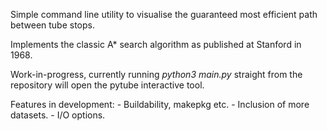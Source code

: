Simple command line utility to visualise the guaranteed most efficient path between tube stops.

Implements the classic A* search algorithm as published at Stanford in 1968.

Work-in-progress, currently running *python3 main.py* straight from the repository will open the pytube interactive tool.

Features in development:
    - Buildability, makepkg etc.
    - Inclusion of more datasets.
    - I/O options.
